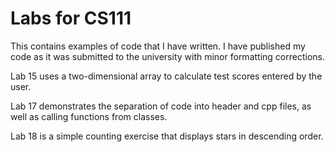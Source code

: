 Labs for CS111
========================
This contains examples of code that I have written. I have published my code as it was submitted to the university with minor formatting corrections.

Lab 15 uses a two-dimensional array to calculate test scores entered by the user.

Lab 17 demonstrates the separation of code into header and cpp files, as well as calling functions from classes. 

Lab 18 is a simple counting exercise that displays stars in descending order. 
